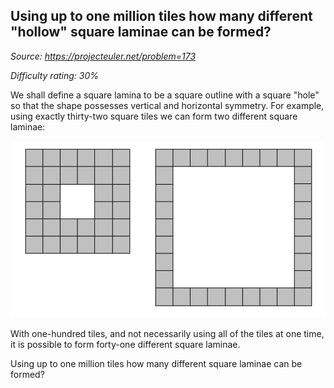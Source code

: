 Using up to one million tiles how many different "hollow" square laminae can be formed?
---------------------------------------------------------------------------------------

*Source: https://projecteuler.net/problem=173*


*Difficulty rating: 30%*

We shall define a square lamina to be a square outline with a square
"hole" so that the shape possesses vertical and horizontal symmetry. For
example, using exactly thirty-two square tiles we can form two different
square laminae:

![](img/p173_square_laminas.gif)

With one-hundred tiles, and not necessarily using all of the tiles at
one time, it is possible to form forty-one different square laminae.

Using up to one million tiles how many different square laminae can be
formed?
